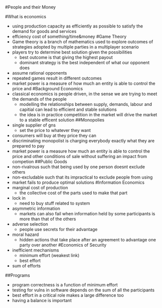 #People and their Money

#What is economics
- using production capacity as efficiently as possible to satisfy the demand for goods and services
- effciency cost of something/time&money
#Game Theory
- Game theory is a branch of mathematics used to explore outcomes of strategies adopted by multiple parties in a multiplayer scenario
- players try to determine best solution given the possibilities
	- best outcome is that giving the highest payout
	- dominant strategy is the best independent of what our opponent does
- assume rational opponents
- repeated games result in different outcomes
- market power is a measure of how much an entity is able to control the price and 
#Background Economics
- classical economics is people driven, in the sense we are trying to meet the demands of the people
	- modelling the relationships between supply, demands, labour and capitial can lead to efficient and stable solutions
	- the idea is in practice competition in the market will drive the market to a stable efficent solution
##Monopolies
- single supplier of gns
	- set the price to whatever they want
- consumers will buy at they price they can
- discriminating monopolist is charging everybody exactly what they are prepared to pay
- market power is a measure how much an entity is able to control the price and other conditions of sale without suffering an impact from competion
##Public Goods
- non-rivalrous such that being used by one person doesnt exclude others
- non-excludable such that its impractical to exclude people from using
- market fails to produce optimal solutions
#Information Economics
- marginal cost of production
	- the collective cost of the parts used to make that part
- lock in
	- need to buy stuff related to system
- asymmetric information
	- markets can also fail when information held by some participants is more than that of the others
- adverse selection
	- people use secrets for their advantage
- moral hazard
	- hidden actions that take place after an agreement to advantage one party over another
#Economics of Security
- inefficient mechanisms
	- minimum effort (weakest link)
	- best effort
- sum of efforts

##Programs

- program correctness is a function of minimum effort
- testing for vulns in software depends on the sum of all the participants 
- best effort in a critical role makes a large difference too
- having a balance is important
